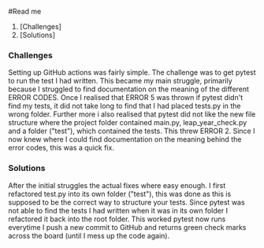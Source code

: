 #Read me 

1. [Challenges]
2. [Solutions]


### Challenges 
Setting up GitHub actions was fairly simple. The challenge was to get pytest to run the test I had written. 
This became my main struggle, primarily because I struggled to find documentation on the meaning of the different 
ERROR CODES. Once I realised that ERROR 5 was thrown if pytest didn't find my tests, it did not take long to find that I
had placed tests.py in the wrong folder. Further more i also realised that pytest did not like the new file structure 
where the project folder contained main.py, leap_year_check.py and a folder ("test"), which contained the tests. 
This threw ERROR 2. Since I now knew where I could find documentation on the meaning behind the error codes, this was a quick fix. 


### Solutions
After the initial struggles the actual fixes where easy enough. I first refactored test.py into its own folder ("test"), 
this was done as this is supposed to be the correct way to structure your tests. Since pytest was not able to find
the tests I had written when it was in its own folder I refactored it back into the root folder. This worked pytest now runs everytime
I push a new commit to GitHub and returns green check marks across the board (until I mess up the code again). 